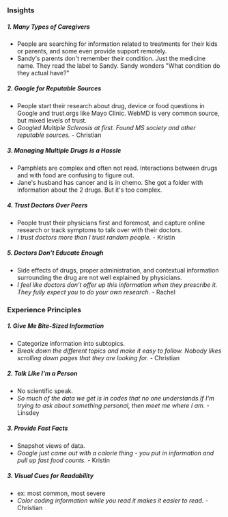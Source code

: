### Insights

##### 1. Many Types of Caregivers
* People are searching for information related to treatments for their kids or parents, and some even provide support remotely.
* Sandy's parents don't remember their condition. Just the medicine name. They read the label to Sandy. Sandy wonders "What condition do they actual have?"

##### 2. Google for Reputable Sources
* People start their research about drug, device or food questions in Google and trust.orgs like Mayo Clinic. WebMD is very common source, but mixed levels of trust.
* _Googled Multiple Sclerosis at first. Found MS society and other reputable sources._ - Christian

##### 3. Managing Multiple Drugs is a Hassle
* Pamphlets are complex and often not read. Interactions between drugs and with food are confusing to figure out.
* Jane's husband has cancer and is in chemo. She got a folder with information about the 2 drugs. But it's too complex. 

##### 4. Trust Doctors Over Peers
* People trust their physicians first and foremost, and capture online research or track symptoms to talk over with their doctors.
* _I trust doctors more than I trust random people._ - Kristin

##### 5. Doctors Don't Educate Enough
* Side effects of drugs, proper administration, and contextual information surrounding the drug are not well explained by physicians.
* _I feel like doctors don’t offer up this information when they prescribe it. They fully expect you to do your own research._ - Rachel

### Experience Principles

##### 1. Give Me Bite-Sized Information
* Categorize information into subtopics.
* _Break down the different topics and make it easy to follow. Nobody likes scrolling down pages that they are looking for._ - Christian

##### 2. Talk Like I'm a Person
* No scientific speak.
* _So much of the data we get is in codes that no one understands.If I'm trying to ask about something personal, then meet me where I am._ - Linsdey

##### 3. Provide Fast Facts
* Snapshot views of data.
* _Google just came out with a calorie thing - you put in information and pull up fast food counts._ - Kristin

##### 3. Visual Cues for Readability
* ex: most common, most severe
* _Color coding information while you read it makes it easier to read._ - Christian